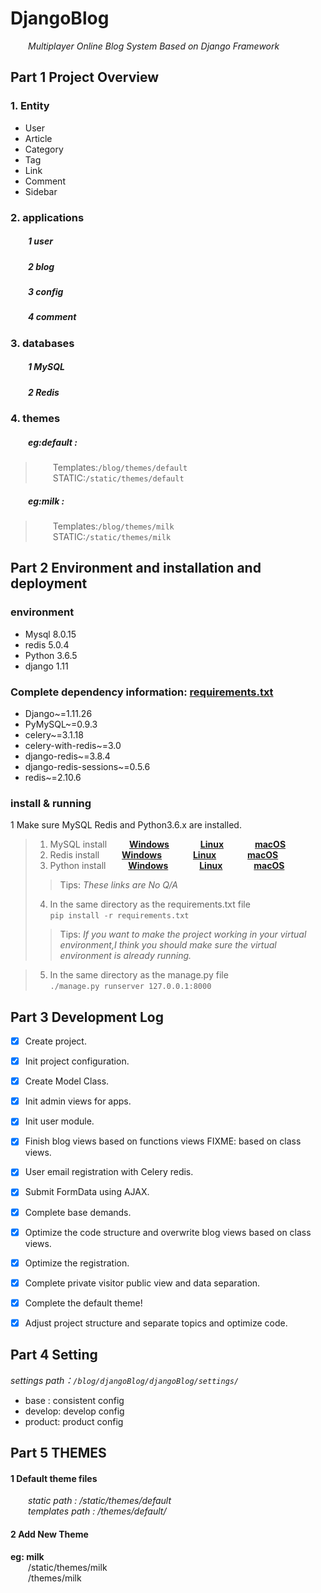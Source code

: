 # DjangoBlog
&emsp;&emsp;*Multiplayer Online Blog System Based on Django Framework*

## Part 1 Project Overview
### 1. Entity

- User
- Article
- Category
- Tag
- Link
- Comment
- Sidebar

### 2. applications

##### &emsp;&emsp;1 user
##### &emsp;&emsp;2 blog
##### &emsp;&emsp;3 config
##### &emsp;&emsp;4 comment

### 3. databases

##### &emsp;&emsp;1 MySQL
##### &emsp;&emsp;2 Redis

### 4. themes
##### &emsp;&emsp;eg:default :
>&emsp;&emsp;Templates:`/blog/themes/default`  
>&emsp;&emsp;STATIC:`/static/themes/default`

##### &emsp;&emsp;eg:milk :
>&emsp;&emsp;Templates:`/blog/themes/milk`  
>&emsp;&emsp;STATIC:`/static/themes/milk`


## Part 2 Environment and installation and deployment
### environment
- Mysql 8.0.15
- redis 5.0.4
- Python 3.6.5
- django 1.11

### Complete dependency information: [requirements.txt](https://github.com/blackmonkey121/blog/blob/master/requirements.txt)
* Django~=1.11.26
* PyMySQL~=0.9.3
* celery~=3.1.18
* celery-with-redis~=3.0
* django-redis~=3.8.4
* django-redis-sessions~=0.5.6
* redis~=2.10.6

### install & running
1 Make sure MySQL Redis and Python3.6.x are installed.
>1. MySQL install &emsp;&emsp; __[Windows](https://jingyan.baidu.com/article/cbcede0753155b02f40b4d17.html)__ &emsp;&emsp;&emsp; __[Linux](https://blog.csdn.net/weixin_44198965/article/details/91891985)__ &emsp;&emsp;&emsp; __[macOS](https://blog.csdn.net/qq_36004521/article/details/80637886)__
>2. Redis install &emsp;&emsp; __[Windows](https://jingyan.baidu.com/article/0f5fb099045b056d8334ea97.html)__ &emsp;&emsp;&emsp; __[Linux](https://www.cnblogs.com/gaojingya/p/10600418.html)__ &emsp;&emsp;&emsp; __[macOS](https://www.cnblogs.com/monkey-code/p/11345217.html)__
>3. Python install &emsp;&emsp; __[Windows](https://blog.csdn.net/cx55887/article/details/88911266)__ &emsp;&emsp;&emsp; __[Linux](https://www.cnblogs.com/yimiflh/p/9542439.html)__ &emsp;&emsp;&emsp; __[macOS](https://www.jianshu.com/p/98a19215ade6)__
>> Tips: *These links are No Q/A*
>4. In the same directory as the requirements.txt file  
`pip install -r requirements.txt`
>> Tips: *If you want to make the project working in your virtual environment,I
think you should make sure the virtual environment is already running.*

>5. In the same directory as the manage.py file  
`./manage.py runserver 127.0.0.1:8000`


## Part 3 Development Log

- [x] Create project.
- [x] Init project configuration.
- [x] Create Model Class.
- [x] Init admin views for apps.
- [x] Init user module.
- [x] Finish blog views based on functions views FIXME: based on class views.
- [x] User email registration with Celery redis.
- [x] Submit FormData using AJAX.
- [x] Complete base demands.
- [x] Optimize the code structure and overwrite blog views based on class views.
- [x] Optimize the registration.
- [x] Complete private visitor public view and data separation.
- [x] Complete the default theme!
- [x] Adjust project structure and separate topics and optimize code.


## Part 4 Setting
*settings path：`/blog/djangoBlog/djangoBlog/settings/`*
- base : consistent config
- develop: develop config
- product: product config


## Part 5 THEMES

#### 1 Default theme files
&emsp;&emsp;*static path : /static/themes/default*  
&emsp;&emsp;*templates path : /themes/default/*

#### 2 Add New Theme
**eg: milk**  
&emsp;&emsp;/static/themes/milk  
&emsp;&emsp;/themes/milk

